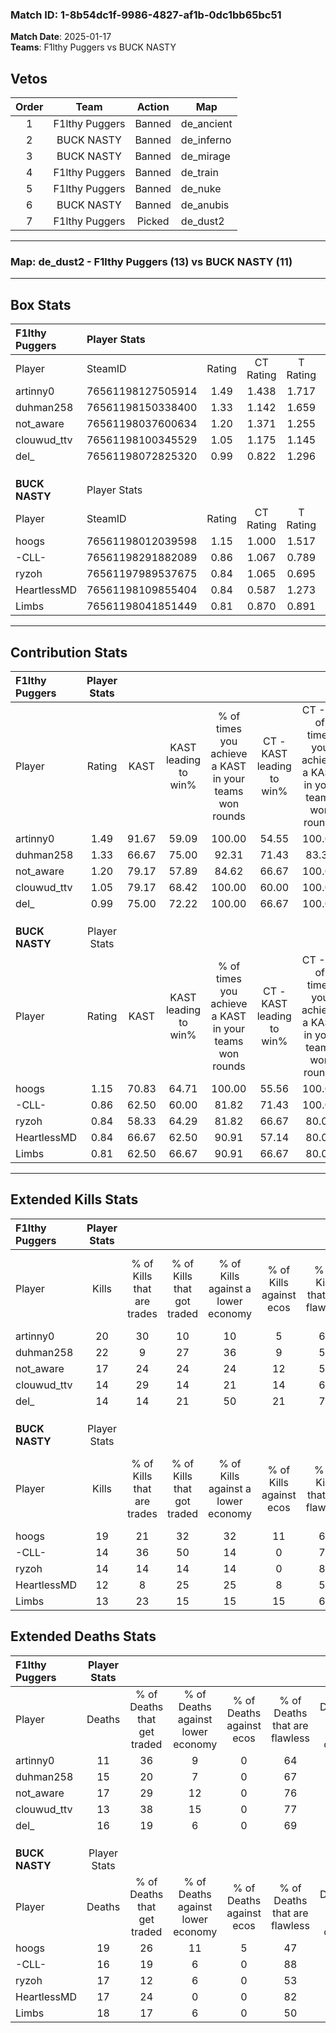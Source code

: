 ### Match ID: 1-8b54dc1f-9986-4827-af1b-0dc1bb65bc51  
**Match Date**: 2025-01-17  
**Teams**: F1lthy Puggers vs BUCK NASTY  

## Vetos  

| Order | Team | Action | Map |
| :---: | :--: | :----: | --- |
| 1 | F1lthy Puggers | Banned | de_ancient |
| 2 | BUCK NASTY | Banned | de_inferno |
| 3 | BUCK NASTY | Banned | de_mirage |
| 4 | F1lthy Puggers | Banned | de_train |
| 5 | F1lthy Puggers | Banned | de_nuke |
| 6 | BUCK NASTY | Banned | de_anubis |
| 7 | F1lthy Puggers | Picked | de_dust2 |

---  

### **Map**: de_dust2 - F1lthy Puggers (13) vs BUCK NASTY (11)  
---  

## Box Stats  

| **F1lthy Puggers** | Player Stats      |        |           |          |       |      |       |         |        |      |     |
| :- | :- | :-: | :-: | :-: | :-: | :-: | :-: | :-: | :-: | :-: | :-: |
| Player             | SteamID           | Rating | CT Rating | T Rating | KAST  | ADR  | Kills | Assists | Deaths | K/D  | HS% |
| artinny0           | 76561198127505914 |  1.49  |   1.438   |  1.717   | 91.67 | 77.9 |  20   |    7    |   11   | 1.82 | 65  |
| duhman258          | 76561198150338400 |  1.33  |   1.142   |  1.659   | 66.67 | 99.1 |  22   |    2    |   15   | 1.47 | 63  |
| not_aware          | 76561198037600634 |  1.20  |   1.371   |  1.255   | 79.17 | 90.5 |  17   |    9    |   17   | 1.00 | 64  |
| clouwud_ttv        | 76561198100345529 |  1.05  |   1.175   |  1.145   | 79.17 | 56.5 |  14   |    3    |   13   | 1.08 | 35  |
| del_               | 76561198072825320 |  0.99  |   0.822   |  1.296   | 75.00 | 61.3 |  14   |    8    |   16   | 0.88 | 57  |
|                    |                   |        |           |          |       |      |       |         |        |      |     |
|                    |                   |        |           |          |       |      |       |         |        |      |     |
|                    |                   |        |           |          |       |      |       |         |        |      |     |
| **BUCK NASTY**     | Player Stats      |        |           |          |       |      |       |         |        |      |     |
| Player             | SteamID           | Rating | CT Rating | T Rating | KAST  | ADR  | Kills | Assists | Deaths | K/D  | HS% |
| hoogs              | 76561198012039598 |  1.15  |   1.000   |  1.517   | 70.83 | 86.8 |  19   |    7    |   19   | 1.00 | 63  |
| -CLL-              | 76561198291882089 |  0.86  |   1.067   |  0.789   | 62.50 | 58.3 |  14   |    1    |   16   | 0.88 | 28  |
| ryzoh              | 76561197989537675 |  0.84  |   1.065   |  0.695   | 58.33 | 66.6 |  14   |    2    |   17   | 0.82 | 64  |
| HeartlessMD        | 76561198109855404 |  0.84  |   0.587   |  1.273   | 66.67 | 66.7 |  12   |    6    |   17   | 0.71 | 16  |
| Limbs              | 76561198041851449 |  0.81  |   0.870   |  0.891   | 62.50 | 62.8 |  13   |    6    |   18   | 0.72 | 53  |
---  

## Contribution Stats  

| **F1lthy Puggers** | Player Stats |       |                      |                                                        |                           |                                                             |                          |                                                            |
| :- | :-: | :-: | :-: | :-: | :-: | :-: | :-: | :-: |
| Player             |    Rating    | KAST  | KAST leading to win% | % of times you achieve a KAST in your teams won rounds | CT - KAST leading to win% | CT - % of times you achieve a KAST in your teams won rounds | T - KAST leading to win% | T - % of times you achieve a KAST in your teams won rounds |
| artinny0           |     1.49     | 91.67 |        59.09         |                         100.00                         |           54.55           |                           100.00                            |          63.64           |                           100.00                           |
| duhman258          |     1.33     | 66.67 |        75.00         |                         92.31                          |           71.43           |                            83.33                            |          77.78           |                           100.00                           |
| not_aware          |     1.20     | 79.17 |        57.89         |                         84.62                          |           66.67           |                           100.00                            |          50.00           |                           71.43                            |
| clouwud_ttv        |     1.05     | 79.17 |        68.42         |                         100.00                         |           60.00           |                           100.00                            |          77.78           |                           100.00                           |
| del_               |     0.99     | 75.00 |        72.22         |                         100.00                         |           66.67           |                           100.00                            |          77.78           |                           100.00                           |
|                    |              |       |                      |                                                        |                           |                                                             |                          |                                                            |
|                    |              |       |                      |                                                        |                           |                                                             |                          |                                                            |
|                    |              |       |                      |                                                        |                           |                                                             |                          |                                                            |
| **BUCK NASTY**     | Player Stats |       |                      |                                                        |                           |                                                             |                          |                                                            |
| Player             |    Rating    | KAST  | KAST leading to win% | % of times you achieve a KAST in your teams won rounds | CT - KAST leading to win% | CT - % of times you achieve a KAST in your teams won rounds | T - KAST leading to win% | T - % of times you achieve a KAST in your teams won rounds |
| hoogs              |     1.15     | 70.83 |        64.71         |                         100.00                         |           55.56           |                           100.00                            |          75.00           |                           100.00                           |
| -CLL-              |     0.86     | 62.50 |        60.00         |                         81.82                          |           71.43           |                           100.00                            |          50.00           |                           66.67                            |
| ryzoh              |     0.84     | 58.33 |        64.29         |                         81.82                          |           66.67           |                            80.00                            |          62.50           |                           83.33                            |
| HeartlessMD        |     0.84     | 66.67 |        62.50         |                         90.91                          |           57.14           |                            80.00                            |          66.67           |                           100.00                           |
| Limbs              |     0.81     | 62.50 |        66.67         |                         90.91                          |           66.67           |                            80.00                            |          66.67           |                           100.00                           |
---  

## Extended Kills Stats  

| **F1lthy Puggers** | Player Stats |                            |                            |                                    |                         |                              |                                 |                                       |                    |           |
| :- | :-: | :-: | :-: | :-: | :-: | :-: | :-: | :-: | :-: | :-: |
| Player             |    Kills     | % of Kills that are trades | % of Kills that got traded | % of Kills against a lower economy | % of Kills against ecos | % of Kills that are flawless | % of Kills that are close duels | % of Kills that are assisted by flash | Pistol Round Kills | AWP Kills |
| artinny0           |      20      |             30             |             10             |                 10                 |            5            |              65              |                5                |                   0                   |         0          |     2     |
| duhman258          |      22      |             9              |             27             |                 36                 |            9            |              55              |                0                |                   5                   |         0          |     2     |
| not_aware          |      17      |             24             |             24             |                 24                 |           12            |              59              |                6                |                   6                   |         0          |     2     |
| clouwud_ttv        |      14      |             29             |             14             |                 21                 |           14            |              64              |                0                |                  21                   |         7          |     2     |
| del_               |      14      |             14             |             21             |                 50                 |           21            |              79              |                0                |                  14                   |         0          |     2     |
|                    |              |                            |                            |                                    |                         |                              |                                 |                                       |                    |           |
|                    |              |                            |                            |                                    |                         |                              |                                 |                                       |                    |           |
|                    |              |                            |                            |                                    |                         |                              |                                 |                                       |                    |           |
| **BUCK NASTY**     | Player Stats |                            |                            |                                    |                         |                              |                                 |                                       |                    |           |
| Player             |    Kills     | % of Kills that are trades | % of Kills that got traded | % of Kills against a lower economy | % of Kills against ecos | % of Kills that are flawless | % of Kills that are close duels | % of Kills that are assisted by flash | Pistol Round Kills | AWP Kills |
| hoogs              |      19      |             21             |             32             |                 32                 |           11            |              68              |                5                |                   0                   |         0          |     1     |
| -CLL-              |      14      |             36             |             50             |                 14                 |            0            |              71              |                0                |                  14                   |         0          |     2     |
| ryzoh              |      14      |             14             |             14             |                 14                 |            0            |              86              |                7                |                   7                   |         0          |     2     |
| HeartlessMD        |      12      |             8              |             25             |                 25                 |            8            |              58              |                0                |                   8                   |         7          |     0     |
| Limbs              |      13      |             23             |             15             |                 15                 |           15            |              69              |                8                |                   8                   |         0          |     0     |
## Extended Deaths Stats  

| **F1lthy Puggers** | Player Stats |                             |                                   |                          |                               |                            |                           |               |
| :- | :-: | :-: | :-: | :-: | :-: | :-: | :-: | :-: |
| Player             |    Deaths    | % of Deaths that get traded | % of Deaths against lower economy | % of Deaths against ecos | % of Deaths that are flawless | % of Deaths that are close | % of Deaths while blinded | Deaths to AWP |
| artinny0           |      11      |             36              |                 9                 |            0             |              64               |             0              |             0             |       0       |
| duhman258          |      15      |             20              |                 7                 |            0             |              67               |             7              |             0             |       2       |
| not_aware          |      17      |             29              |                12                 |            0             |              76               |             6              |             6             |       2       |
| clouwud_ttv        |      13      |             38              |                15                 |            0             |              77               |             0              |             8             |       1       |
| del_               |      16      |             19              |                 6                 |            0             |              69               |             6              |            19             |       2       |
|                    |              |                             |                                   |                          |                               |                            |                           |               |
|                    |              |                             |                                   |                          |                               |                            |                           |               |
|                    |              |                             |                                   |                          |                               |                            |                           |               |
| **BUCK NASTY**     | Player Stats |                             |                                   |                          |                               |                            |                           |               |
| Player             |    Deaths    | % of Deaths that get traded | % of Deaths against lower economy | % of Deaths against ecos | % of Deaths that are flawless | % of Deaths that are close | % of Deaths while blinded | Deaths to AWP |
| hoogs              |      19      |             26              |                11                 |            5             |              47               |             5              |             5             |       0       |
| -CLL-              |      16      |             19              |                 6                 |            0             |              88               |             0              |             6             |       1       |
| ryzoh              |      17      |             12              |                 6                 |            0             |              53               |             6              |             0             |       3       |
| HeartlessMD        |      17      |             24              |                 0                 |            0             |              82               |             0              |            12             |       2       |
| Limbs              |      18      |             17              |                 6                 |            0             |              50               |             0              |            17             |       1       |
